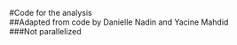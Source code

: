 #Code for the analysis  
##Adapted from code by Danielle Nadin and Yacine Mahdid  
###Not parallelized  
